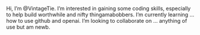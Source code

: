Hi, I’m @VintageTie. 
I’m interested in gaining some coding skills, especially to help build worthwhile and nifty thingamabobbers. 
I’m currently learning ... how to use github and openai. 
I’m looking to collaborate on ... anything of use but am newb. 


<!---
VintageTie/VintageTie is a ✨ special ✨ repository because its `README.md` (this file) appears on your GitHub profile.
You can click the Preview link to take a look at your changes.
--->
